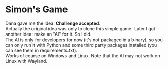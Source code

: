 # Simon's Game

Dana gave me the idea. **Challenge accepted**.  
Actually the original idea was only to clone this simple game. Later I got another idea: make an "AI" for it. So I did.  
The AI is only for developers for now (it's not packaged in a binary), so you can only run it with Python and some
third party packages installed (you can see them in requirements.txt).  
Works of course on Windows and Linux. Note that the AI may not work on Linux with Wayland.
